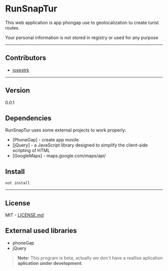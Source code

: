 RunSnapTur
==========

This web application is app phongap use to geolocalization tu create turist routes.

Your personal information is not stored in registry or used for any purpose

---

Contributors
-------------

* [josestrk](https://github.com/josestrk)

---

Version
-------
0.0.1

Dependencies
----
RunSnapTur uses some external projects to work properly:

* [PhoneGap] - create app movile
* [jQuery] - a JavaScript library designed to simplify the client-side scripting of HTML
* [GoogleMaps] - maps.google.com/maps/api/

Install
-------
```
not install
```

---

License
-------
MIT - [LICENSE.md](LICENSE.md)

External used libraries
------------
* phoneGap
* jQuery

> **Note:** This program is beta, actually we don´t have a reallise aplication <i class="icon-cog"></i> **aplication under development**.
